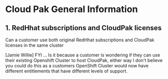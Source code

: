 # Cloud Pak General Information

## 1. RedHhat subscriptions and CloudPak licenses

Can a customer use both original RedHhat subscriptions and CloudPak licenses in the same cluster

[Jamie Willie]
FYI ... Is it because a customer is wondering if they can use their existing Openshift Cluster to host CloudPak, either way I don't believe you could do this as a customers OpenShift Cluster would now have different entitlements that have different levels of support.

